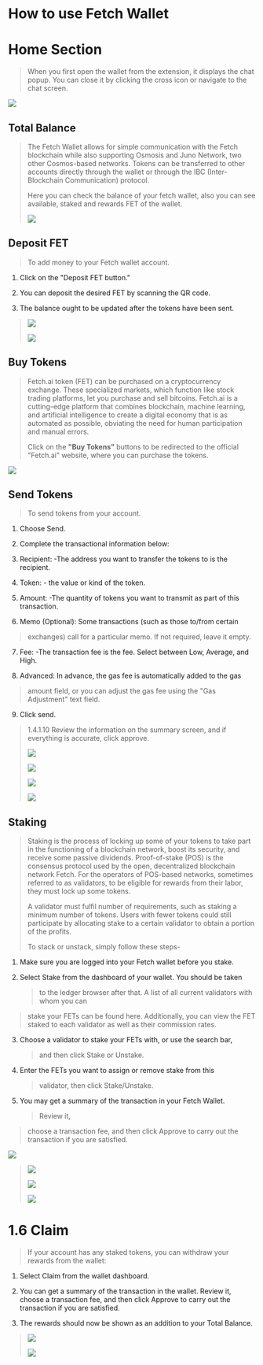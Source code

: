 # **How to use Fetch Wallet**

# **Home Section**

> When you first open the wallet from the extension, it displays the
> chat popup. You can close it by clicking the cross icon or navigate to
> the chat screen.

![](media/image1.jpeg)

## Total Balance

> The Fetch Wallet allows for simple communication with the Fetch
> blockchain while also supporting Osmosis and Juno Network, two other
> Cosmos-based networks. Tokens can be transferred to other accounts
> directly through the wallet or through the IBC (Inter-Blockchain
> Communication) protocol.
>
> Here you can check the balance of your fetch wallet, also you can see
> available, staked and rewards FET of the wallet.
>
> ![](media/image2.png)

## Deposit FET

> To add money to your Fetch wallet account.

1.  Click on the "Deposit FET button."

2.  You can deposit the desired FET by scanning the QR code.

3.  The balance ought to be updated after the tokens have been sent.

> ![](media/image3.png)
>
> ![](media/image4.png)

## Buy Tokens

> Fetch.ai token (FET) can be purchased on a cryptocurrency exchange.
> These specialized markets, which function like stock trading
> platforms, let you purchase and sell bitcoins. Fetch.ai is a
> cutting-edge platform that combines blockchain, machine learning, and
> artificial intelligence to create a digital economy that is as
> automated as possible, obviating the need for human participation and
> manual errors.
>
> Click on the **\"Buy Tokens\"** buttons to be redirected to the
> official \"Fetch.ai\" website, where you can purchase the tokens.

![](media/image5.png)

## Send Tokens

> To send tokens from your account.

1.  Choose Send.

2.  Complete the transactional information below:

3.  Recipient: -The address you want to transfer the tokens to is the
    recipient.

4.  Token: - the value or kind of the token.

5.  Amount: -The quantity of tokens you want to transmit as part of this
    transaction.

6.  Memo (Optional): Some transactions (such as those to/from certain

> exchanges) call for a particular memo. If not required, leave it
> empty.

7.  Fee: -The transaction fee is the fee. Select between Low, Average,
    and High.

8.  Advanced: In advance, the gas fee is automatically added to the gas

> amount field, or you can adjust the gas fee using the \"Gas
> Adjustment\" text field.

9.  Click send.

> 1.4.1.10 Review the information on the summary screen, and if
> everything is accurate, click approve.
>
> ![](media/image6.png)
>
> ![](media/image7.png)
>
> ![](media/image8.png)
>
> ![](media/image9.png)

## Staking

> Staking is the process of locking up some of your tokens to take part
> in the functioning of a blockchain network, boost its security, and
> receive some passive dividends. Proof-of-stake (POS) is the consensus
> protocol used by the open, decentralized blockchain network Fetch. For
> the operators of POS-based networks, sometimes referred to as
> validators, to be eligible for rewards from their labor, they must
> lock up some tokens.
>
> A validator must fulfil number of requirements, such as staking a
> minimum number of tokens. Users with fewer tokens could still
> participate by allocating stake to a certain validator to obtain a
> portion of the profits.
>
> To stack or unstack, simply follow these steps-

1.  Make sure you are logged into your Fetch wallet before you stake.

2.  Select Stake from the dashboard of your wallet. You should be taken
    > to the ledger browser after that. A list of all current validators
    > with whom you can

> stake your FETs can be found here. Additionally, you can view the FET
> staked to each validator as well as their commission rates.

3.  Choose a validator to stake your FETs with, or use the search bar,
    > and then click Stake or Unstake.

4.  Enter the FETs you want to assign or remove stake from this
    > validator, then click Stake/Unstake.

5.  You may get a summary of the transaction in your Fetch Wallet.
    > Review it,

> choose a transaction fee, and then click Approve to carry out the
> transaction if you are satisfied.

![](media/image6.png)

> ![](media/image10.jpeg)
>
> ![](media/image11.png)
>
> ![](media/image12.png)

# 1.6 Claim

> If your account has any staked tokens, you can withdraw your rewards
> from the wallet:

1.  Select Claim from the wallet dashboard.

2.  You can get a summary of the transaction in the wallet. Review it,
    choose a transaction fee, and then click Approve to carry out the
    transaction if you are satisfied.

3.  The rewards should now be shown as an addition to your Total
    Balance.

> ![](media/image6.png)
>
> ![](media/image13.png)
